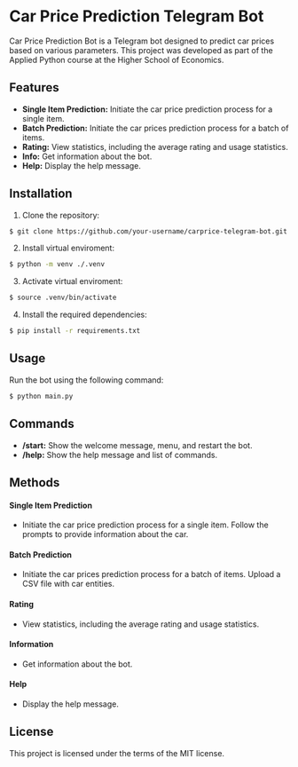 # Car Price Prediction Telegram Bot
Car Price Prediction Bot is a Telegram bot designed to predict car prices based on various parameters. This project was developed as part of the Applied Python course at the Higher School of Economics.

Features
---
* **Single Item Prediction:** Initiate the car price prediction process for a single item.
* **Batch Prediction:** Initiate the car prices prediction process for a batch of items.
* **Rating:** View statistics, including the average rating and usage statistics.
* **Info:** Get information about the bot.
* **Help:** Display the help message.
  
Installation
---
1. Clone the repository:
```bash
$ git clone https://github.com/your-username/carprice-telegram-bot.git
```
2. Install virtual enviroment:
```bash
$ python -m venv ./.venv
```
3. Activate virtual enviroment:
```bash
$ source .venv/bin/activate
```
4. Install the required dependencies:
```bash
$ pip install -r requirements.txt
```
Usage
---
Run the bot using the following command:

```bash
$ python main.py
```
Commands
---
* **/start:** Show the welcome message, menu, and restart the bot.
* **/help:** Show the help message and list of commands.
  
Methods
---
#### Single Item Prediction
* Initiate the car price prediction process for a single item. Follow the prompts to provide information about the car.
#### Batch Prediction
* Initiate the car prices prediction process for a batch of items. Upload a CSV file with car entities.
#### Rating
* View statistics, including the average rating and usage statistics.
#### Information
* Get information about the bot.
#### Help
* Display the help message.

License
---
This project is licensed under the terms of the MIT license.
